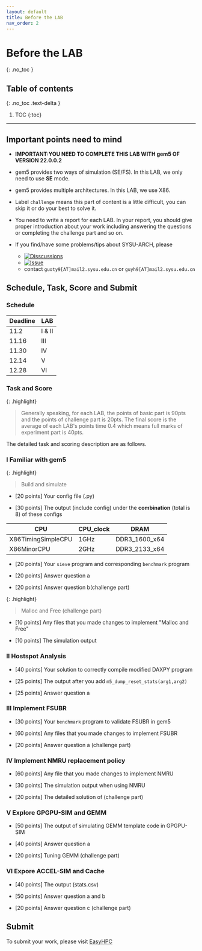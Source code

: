 ```yaml
---
layout: default
title: Before the LAB
nav_order: 2
---
```


# Before the LAB
{: .no_toc }

## Table of contents
{: .no_toc .text-delta }

1. TOC
{:toc}
---

## **Important points need to mind**

- **IMPORTANT:YOU NEED TO COMPLETE THIS LAB WITH gem5 OF VERSION 22.0.0.2**

- gem5 provides two ways of simulation (SE/FS). In this LAB, we only need to use **SE** mode.

- gem5 provides multiple architectures. In this LAB, we use X86.

- Label `challenge` means this part of content is a little difficult, you can skip it or do your best to solve it.

- You need to write a report for each LAB. In your report, you should give proper introduction about your work including answering the questions or completing the challenge part and so on.

- If you find/have some problems/tips about SYSU-ARCH, please 
  - [![Disscussions](https://img.shields.io/github/discussions/arcsysu/SYSU-ARCH)](https://github.com/arcsysu/SYSU-ARCH/discussions)
  - [![Issue](https://img.shields.io/github/issues/arcsysu/SYSU-ARCH)](https://github.com/arcsysu/SYSU-ARCH/issues)
  - contact `guoty9[AT]mail2.sysu.edu.cn` or `guyh9[AT]mail2.sysu.edu.cn`

## **Schedule, Task, Score and Submit**

### **Schedule**

| Deadline | LAB     |
| -------- | ------- |
| 11.2     | I & II  |
| 11.16    | III     |
| 11.30    | IV      |
| 12.14    | V       |
| 12.28    | VI      |

### **Task and Score**

{: .highlight}
> Generally speaking, for each LAB, the points of basic part is 90pts and the points of challenge part is 20pts.
> The final score is the average of each LAB's points time 0.4 which means full marks of experiment part is 40pts.  

The detailed task and scoring description are as follows.

### I Familiar with gem5

{: .highlight}
> Build and simulate 

- [20 points] Your config file (.py) 

- [30 points] The output (include config) under the **combination** (total is 8) of these configs

| CPU             | CPU_clock | DRAM          |
| --------------- | --------- | ------------- |
| X86TimingSimpleCPU | 1GHz      | DDR3_1600_x64 |
| X86MinorCPU        | 2GHz      | DDR3_2133_x64 |

- [20 points] Your `sieve` program and corresponding `benchmark` program

- [20 points] Answer question a

- [20 points] Answer question b(challenge part) 

{: .highlight}
> Malloc and Free (challenge part)

- [10 points] Any files that you made changes to implement "Malloc and Free"

- [10 points] The simulation output

### II Hostspot Analysis

- [40 points] Your solution to correctly compile modified DAXPY program

- [25 points] The output after you add `m5_dump_reset_stats(arg1,arg2)`

- [25 points] Answer question a

### III Implement FSUBR

- [30 points] Your `benchmark` program to validate FSUBR in gem5

- [60 points] Any files that you made changes to implement FSUBR

- [20 points] Answer question a (challenge part)

### IV Implement NMRU replacement policy

- [60 points] Any file that you made changes to implement NMRU

- [30 points] The simulation output when using NMRU

- [20 points] The detailed solution of (challenge part)

### V Explore GPGPU-SIM and GEMM

- [50 points] The output of simulating GEMM template code in GPGPU-SIM

- [40 points] Answer question a

- [20 points] Tuning GEMM (challenge part)

### VI Expore ACCEL-SIM and Cache

- [40 points] The output (stats.csv)

- [50 points] Answer question a and b

- [20 points] Answer question c (challenge part)

## **Submit**

To submit your work, please visit [EasyHPC](https://easyhpc.net/course/157)